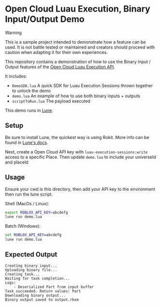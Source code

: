 # Open Cloud Luau Execution, Binary Input/Output Demo

> [!WARNING]  
> This is a sample project intended to demonstrate how a feature can be used. It is not battle tested or maintained and creators should proceed with caution when adapting it for their own experiences.

This repository contains a demonstration of how to use the Binary Input / Output features of the [Open Cloud Luau Execution API](https://create.roblox.com/docs/cloud/reference/LuauExecutionSessionTask).

It includes:

- `DemoSDK.lua` A quick SDK for Luau Execution Sessions thrown together to unlock the demo
- `demo.lua` An example of how to use both binary inputs + outputs 
- `scriptToRun.lua` The payload executed

This demo runs in [Lune](https://lune-org.github.io/docs).

## Setup

Be sure to install Lune, the quickest way is using Rokit. More info can be found in [Lune's docs](https://lune-org.github.io/docs/getting-started/1-installation).

Next, create a Open Cloud API key with `luau-execution-sessions:write` access to a specific Place. Then update `demo.lua` to include your universeId and placeId 

## Usage

Ensure your cwd is this directory, then add your API key to the environment then run the lune script.

Shell (MacOs / Linux):
```sh
export ROBLOX_API_KEY=abcdefg
lune run demo.lua
```

Batch (Windows):
```cmd
set ROBLOX_API_KEY=abcdefg
lune run demo.lua
```

## Expected Output

```
Creating binary input...
Uploading binary file...
Creating task...
Waiting for task completion...
Logs:
	- Deserialized Part from input buffer
Task succeeded. Return values: Part
Downloading binary output...
Binary output saved to output.rbxm
```

